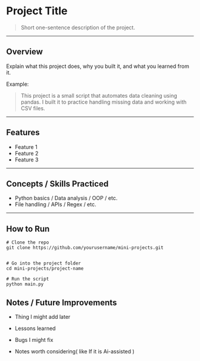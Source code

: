 # Project Title

> Short one-sentence description of the project.

---

## Overview
Explain what this project does, why you built it, and what you learned from it.

Example:
> This project is a small script that automates data cleaning using pandas. I built it to practice handling missing data and working with CSV files.

---

## Features
- Feature 1
- Feature 2
- Feature 3

---

## Concepts / Skills Practiced
- Python basics / Data analysis / OOP / etc.
- File handling / APIs / Regex / etc.

---

## How to Run
```
# Clone the repo
git clone https://github.com/yourusername/mini-projects.git


# Go into the project folder
cd mini-projects/project-name

# Run the script
python main.py
```
## Notes / Future Improvements

- Thing I might add later

- Lessons learned

- Bugs I might fix

- Notes worth considering( like If it is Ai-assisted )
